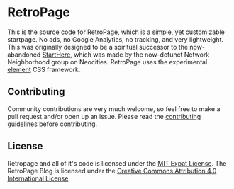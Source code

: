 # RetroPage
This is the source code for RetroPage, which is a simple, yet customizable startpage. No ads, no Google Analytics, no tracking, and very lightweight. This was originally designed to be a spiritual successor to the now-abandoned [StartHere](https://starthere.neocities.org/), which was made by the now-defunct Network Neighborhood group on Neocities. RetroPage uses the experimental [element](https://github.com/neocities/element) CSS framework.

## Contributing
Community contributions are very much welcome, so feel free to make a pull request and/or open up an issue. Please read the [contributing guidelines](CONTRIBUTING.md) before contributing.

## License
Retropage and all of it's code is licensed under the [MIT Expat License](LICENSE). The RetroPage Blog is licensed under the [Creative Commons Attribution 4.0 International License](https://creativecommons.org/licenses/by/4.0/)